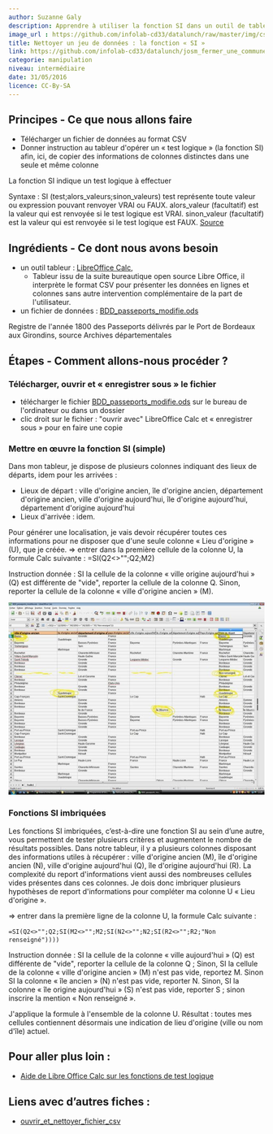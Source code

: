 ```yaml
---
author: Suzanne Galy
description: Apprendre à utiliser la fonction SI dans un outil de tableur numérique.
image_url : https://github.com/infolab-cd33/datalunch/raw/master/img/csv/file_formats_4_csv-512.png
title: Nettoyer un jeu de données : la fonction « SI »
link: https://github.com/infolab-cd33/datalunch/josm_fermer_une_commune.md
categorie: manipulation
niveau: intermédiaire
date: 31/05/2016
licence: CC-By-SA
---
```


## Principes - Ce que nous allons faire
* Télécharger un fichier de données au format CSV
* Donner instruction au tableur d'opérer un « test logique » (la fonction SI) afin, ici, de copier des informations de colonnes distinctes dans une seule et même colonne

La fonction SI indique un test logique à effectuer

Syntaxe : SI (test;alors_valeurs;sinon_valeurs)
test représente toute valeur ou expression pouvant renvoyer VRAI ou FAUX.
alors_valeur (facultatif) est la valeur qui est renvoyée si le test logique est VRAI.
sinon_valeur (facultatif) est la valeur qui est renvoyée si le test logique est FAUX.
[Source](https://help.libreoffice.org/Calc/)

## Ingrédients - Ce dont nous avons besoin

* un outil tableur : [LibreOffice Calc](https://fr.libreoffice.org/download/libreoffice-stable/),
    * Tableur issu de la suite bureautique open source Libre Office, il interprète le format CSV pour présenter les données en lignes et colonnes sans autre intervention complémentaire de la part de l'utilisateur.
* un fichier de données : [BDD_passeports_modifie.ods](https://github.com/infolab-cd33/datalunch/blob/master/img/nettoyer/BDD_passeports_modifie.ods?raw=true)

Registre de l'année 1800 des Passeports délivrés par le Port de Bordeaux aux Girondins, source Archives départementales

## Étapes - Comment allons-nous procéder ?
### Télécharger, ouvrir et « enregistrer sous » le fichier

* télécharger le fichier [BDD_passeports_modifie.ods](https://raw.githubusercontent.com/infolab-cd33/datalunch/master/img/nettoyer/BDD_passeports_modifie.ods?raw=true) sur le bureau de l'ordinateur ou dans un dossier
* clic droit sur le fichier : "ouvrir avec" LibreOffice Calc et « enregistrer sous » pour en faire une copie

### Mettre en œuvre la fonction SI (simple)
Dans mon tableur, je dispose de plusieurs colonnes indiquant des lieux de départs, idem pour les arrivées :
* Lieux de départ : ville d'origine ancien, île d'origine ancien, département d'origine ancien, ville d'origine aujourd'hui, île d'origine aujourd'hui, département d'origine aujourd'hui
* Lieux d'arrivée : idem.

Pour générer une localisation, je vais devoir récupérer toutes ces informations pour ne disposer que d'une seule colonne «  Lieu d'origine » (U), que je créée.
⇒ entrer dans la première cellule de la colonne U, la formule Calc suivante :
    =SI(Q2<>"";Q2;M2)

Instruction donnée : SI la cellule de la colonne « ville origine aujourd'hui » (Q) est différente de "vide", reporter la cellule de la colonne Q. Sinon, reporter la cellule de la colonne « ville d'origine ancien » (M).

![Exemple « fonction SI » imbriquée fichier Passeports 1800 Gironde](https://raw.githubusercontent.com/infolab-cd33/datalunch/master/img/nettoyer/Exemple_Fonction_SI.jpg)

### Fonctions SI imbriquées
Les fonctions SI imbriquées, c’est-à-dire une fonction SI au sein d’une autre, vous permettent de tester plusieurs critères et augmentent le nombre de résultats possibles.
Dans notre tableur, il y a plusieurs colonnes disposant des informations utiles à récupérer : ville d'origine ancien (M), île d'origine ancien (N), ville d'origine aujourd'hui (Q), île d'origine aujourd'hui (R).
La complexité du report d'informations vient aussi des nombreuses cellules vides présentes dans ces colonnes.
Je dois donc imbriquer plusieurs hypothèses de report d'informations pour compléter ma colonne U « Lieu d'origine ».

⇒ entrer dans la première ligne de la colonne U, la formule Calc suivante :                     

    =SI(Q2<>"";Q2;SI(M2<>"";M2;SI(N2<>"";N2;SI(R2<>"";R2;"Non renseigné"))))

Instruction donnée : SI la cellule de la colonne « ville aujourd'hui » (Q) est différente de "vide", reporter la cellule de la colonne Q ; Sinon, SI la cellule de la colonne « ville d'origine ancien » (M) n'est pas vide, reportez M. Sinon SI la colonne « île ancien » (N) n'est pas vide, reporter N. Sinon, SI la colonne « île origine aujourd'hui » (S) n'est pas vide, reporter S ; sinon inscrire la mention « Non renseigné ».

J'applique la formule à l'ensemble de la colonne U.
Résultat : toutes mes cellules contiennent désormais une indication de lieu d'origine (ville ou nom d'île) actuel.

## Pour aller plus loin :
* [Aide de Libre Office Calc sur les fonctions de test logique](https://help.libreoffice.org/Calc/Logical_Functions/fr )

## Liens avec d’autres fiches :
* [ouvrir_et_nettoyer_fichier_csv](./#fiches/ouvrir_et_nettoyer_fichier_csv.md)

